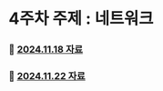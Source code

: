 # 4주차 주제 : 네트워크

### 💫 [2024.11.18 자료](/4.%20Network/network.md)

### 💫 [2024.11.22 자료](/4.%20Network/network-final.md)
